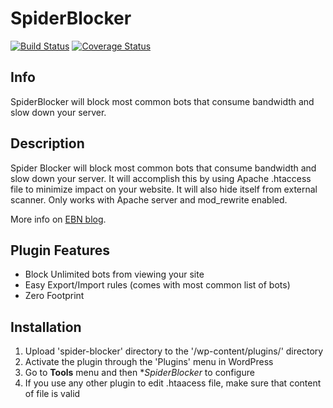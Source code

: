 # SpiderBlocker

[![Build Status](https://travis-ci.org/niteoweb/spiderblocker.svg?branch=master)](https://travis-ci.org/niteoweb/spiderblocker)
[![Coverage Status](https://coveralls.io/repos/niteoweb/spiderblocker/badge.svg)](https://coveralls.io/r/niteoweb/spiderblocker)

## Info

SpiderBlocker will block most common bots that consume bandwidth and slow down your server.

## Description

Spider Blocker will block most common bots that consume bandwidth and slow down your server. It will accomplish this by using Apache .htaccess file to minimize impact on your website. It will also hide itself from external scanner. Only works with Apache server and mod_rewrite enabled.

More info on <a href="http://blog.easyblognetworks.com/2015/free-spider-blocker-plugin/">EBN blog</a>.

## Plugin Features
* Block Unlimited bots from viewing your site
* Easy Export/Import rules (comes with most common list of bots)
* Zero Footprint

## Installation

1. Upload 'spider-blocker' directory to the '/wp-content/plugins/' directory
2. Activate the plugin through the 'Plugins' menu in WordPress
3. Go to **Tools** menu and then **SpiderBlocker* to configure
4. If you use any other plugin to edit .htaacess file, make sure that content of file is valid